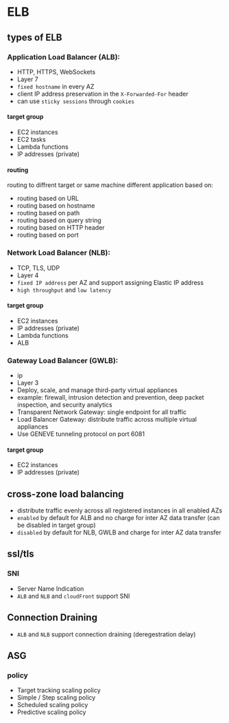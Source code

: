 # ELB

## types of ELB

### Application Load Balancer (ALB):  
- HTTP, HTTPS, WebSockets  
- Layer 7
- `fixed hostname` in every AZ
- client IP address preservation in the `X-Forwarded-For` header
- can use `sticky sessions` through `cookies`
#### target group
- EC2 instances
- EC2 tasks
- Lambda functions
- IP addresses (private)
#### routing
routing to diffrent target or same machine different application based on:
- routing based on URL
- routing based on hostname
- routing based on path
- routing based on query string
- routing based on HTTP header
- routing based on port

### Network Load Balancer (NLB):  
- TCP, TLS, UDP  
- Layer 4
- `fixed IP address` per AZ and support assigning Elastic IP address
- `high throughput` and `low latency`
#### target group
- EC2 instances
- IP addresses (private)
- Lambda functions
- ALB

### Gateway Load Balancer (GWLB):  
- ip
- Layer 3
- Deploy, scale, and manage third-party virtual appliances
- example: firewall, intrusion detection and prevention, deep packet inspection, and security analytics
- Transparent Network Gateway: single endpoint for all traffic
- Load Balancer Gateway: distribute traffic across multiple virtual appliances
- Use GENEVE tunneling protocol on port 6081
#### target group
- EC2 instances
- IP addresses (private)

## cross-zone load balancing
- distribute traffic evenly across all registered instances in all enabled AZs
- `enabled` by default for ALB and no charge for inter AZ data transfer (can be disabled in target group)
- `disabled` by default for NLB, GWLB and charge for inter AZ data transfer

## ssl/tls
### SNI
- Server Name Indication
- `ALB` and `NLB` and `cloudFront` support SNI

## Connection Draining
- `ALB` and `NLB` support connection draining (deregestration delay)

## ASG
### policy
- Target tracking scaling policy
- Simple / Step scaling policy
- Scheduled scaling policy
- Predictive scaling policy

